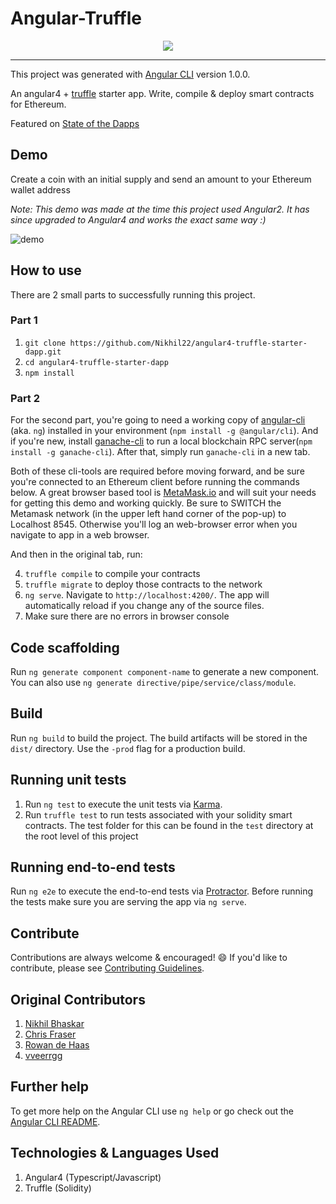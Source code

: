 # Angular-Truffle

<p align="center">		
  <img src="https://github.com/Nikhil22/angular2-truffle-starter-dapp/blob/master/src/assets/logo.png">		
 </p>		
 	
 ------------------------		

This project was generated with [Angular CLI](https://github.com/angular/angular-cli) version 1.0.0.

An angular4 + [truffle](https://github.com/trufflesuite/truffle) starter app. Write, compile & deploy smart contracts for Ethereum.

Featured on [State of the Dapps](https://dapps.ethercasts.com/dapp/angular2-truffle-starter-dapp)

## Demo
Create a coin with an initial supply and send an amount to your Ethereum wallet address

*Note: This demo was made at the time this project used Angular2. It has since upgraded to Angular4 and works the exact same way :)*

![demo](src/assets/demo.gif)

## How to use
There are 2 small parts to successfully running this project.

### Part 1

1. `git clone https://github.com/Nikhil22/angular4-truffle-starter-dapp.git`
2. `cd angular4-truffle-starter-dapp`
3. `npm install`

### Part 2
For the second part, you're going to need a working copy of [angular-cli](https://github.com/angular/angular-cli) (aka. `ng`) installed in your environment (`npm install -g @angular/cli`). And if you're new, install [ganache-cli](https://github.com/trufflesuite/ganache-cli) to run a local blockchain RPC server(`npm install -g ganache-cli`). After that, simply run `ganache-cli` in a new tab. 

Both of these cli-tools are required before moving forward, and be sure you're connected to an Ethereum client before running the commands below. A great browser based tool is [MetaMask.io](https://metamask.io) and will suit your needs for getting this demo and working quickly.  Be sure to SWITCH the Metamask network (in the upper left hand corner of the pop-up) to Localhost 8545. Otherwise you'll log an web-browser error when you navigate to app in a web browser.

And then in the original tab, run:

4. `truffle compile` to compile your contracts
5. `truffle migrate` to deploy those contracts to the network
6. `ng serve`. Navigate to `http://localhost:4200/`. The app will automatically reload if you change any of the source files.
7. Make sure there are no errors in browser console

## Code scaffolding

Run `ng generate component component-name` to generate a new component. You can also use `ng generate directive/pipe/service/class/module`.

## Build

Run `ng build` to build the project. The build artifacts will be stored in the `dist/` directory. Use the `-prod` flag for a production build.

## Running unit tests

1. Run `ng test` to execute the unit tests via [Karma](https://karma-runner.github.io).
2. Run `truffle test` to run tests associated with your solidity smart contracts. The test folder for this can be found in the `test` directory at the root level of this project

## Running end-to-end tests

Run `ng e2e` to execute the end-to-end tests via [Protractor](http://www.protractortest.org/).
Before running the tests make sure you are serving the app via `ng serve`.

## Contribute

Contributions are always welcome & encouraged! :smile: If you'd like to contribute, please see [Contributing Guidelines](CONTRIBUTE.md).

## Original Contributors
1. [Nikhil Bhaskar](https://github.com/Nikhil22)
2. [Chris Fraser](https://github.com/chrisfraser)
3. [Rowan de Haas](https://github.com/rowandh)
4. [vveerrgg](https://github.com/vveerrgg)

## Further help

To get more help on the Angular CLI use `ng help` or go check out the [Angular CLI README](https://github.com/angular/angular-cli/blob/master/README.md).

## Technologies & Languages Used
1. Angular4 (Typescript/Javascript)
2. Truffle (Solidity)
